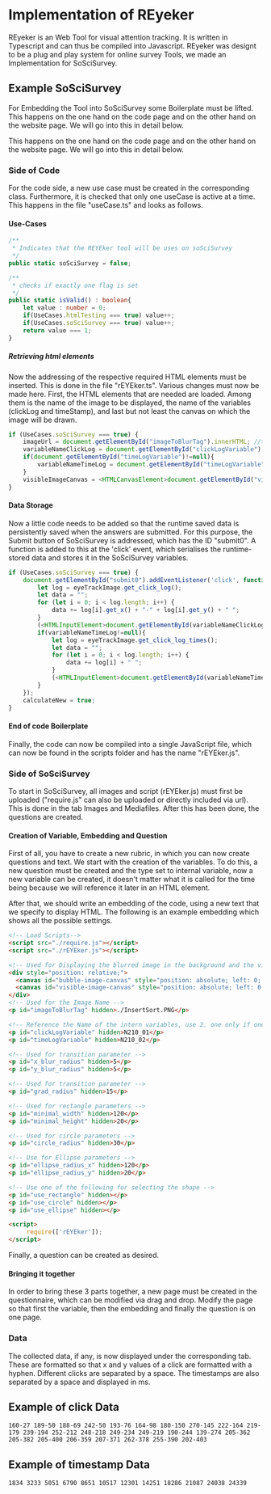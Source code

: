 # Implementation of REyeker

REyeker is an Web Tool for visual attention tracking. It is written in Typescript and can thus be compiled into Javascript.
REyeker was designt to be a plug and play system for online survey Tools, we made an Implementation for SoSciSurvey.<br>

## Example SoSciSurvey

For Embedding the Tool into SoSciSurvey some Boilerplate must be lifted. 
This happens on the one hand on the code page and on the other hand on the website page.
We will go into this in detail below.<br>

This happens on the one hand on the code page and on the other hand on the website page. We will go into this in detail below.<br>

### Side of Code

For the code side, a new use case must be created in the corresponding class.
Furthermore, it is checked that only one useCase is active at a time. This happens in the file "useCase.ts" and looks as follows.

#### Use-Cases
````typescript
/**
 * Indicates that the REYEker tool will be uses on soSciSurvey
 */
public static soSciSurvey = false;

/**
 * checks if exactly one flag is set
 */
public static isValid() : boolean{
    let value : number = 0;
    if(UseCases.htmlTesting === true) value++;
    if(UseCases.soSciSurvey === true) value++;
    return value === 1;
}
````

##### Retrieving html elements
Now the addressing of the respective required HTML elements must be inserted.
This is done in the file "rEYEker.ts". Various changes must now be made here.
First, the HTML elements that are needed are loaded. Among them is the name of the image to be displayed,
the name of the variables (clickLog and timeStamp), and last but not least the canvas on which the image will be drawn.

````typescript
if (UseCases.soSciSurvey === true) {
    imageUrl = document.getElementById("imageToBlurTag").innerHTML; //the used test image, use an rgba (8 bit color depth) image
    variableNameClickLog = document.getElementById("clickLogVariable").innerHTML; //the name of the inner variable of soSci
    if(document.getElementById("timeLogVariable")!=null){
        variableNameTimeLog = document.getElementById("timeLogVariable").innerHTML; //the name of the inner variable of soSci
    }
    visibleImageCanvas = <HTMLCanvasElement>document.getElementById("visible-image-canvas");
}
````

#### Data Storage
Now a little code needs to be added so that the runtime saved data is persistently saved when the answers are submitted.
For this purpose, the Submit button of SoSciSurvey is addressed, which has the ID "submit0".
A function is added to this at the 'click' event, which serialises the runtime-stored data and stores it in the SoSciSurvey variables.

`````typescript
if (UseCases.soSciSurvey === true) {
    document.getElementById("submit0").addEventListener('click', function (event) {
        let log = eyeTrackImage.get_click_log();
        let data = "";
        for (let i = 0; i < log.length; i++) {
            data += log[i].get_x() + "-" + log[i].get_y() + " ";
        }
        (<HTMLInputElement>document.getElementById(variableNameClickLog)).value = data;
        if(variableNameTimeLog!=null){
            let log = eyeTrackImage.get_click_log_times();
            let data = "";
            for (let i = 0; i < log.length; i++) {
                data += log[i] + " ";
            }
            (<HTMLInputElement>document.getElementById(variableNameTimeLog)).value = data;
        }
    });
    calculateNew = true;
}
`````

#### End of code Boilerplate
Finally, the code can now be compiled into a single JavaScript file, which can now be found in the scripts folder and has the name "rEYEker.js".

### Side of SoSciSurvey

To start in SoSciSurvey, all images and script (rEYEker.js) must first be uploaded ("require.js" can also be uploaded or directly included via url). This is done in the tab Images and Mediafiles. After this has been done, the questions are created.

#### Creation of Variable, Embedding and Question

First of all, you have to create a new rubric, in which you can now create questions and text.
We start with the creation of the variables. To do this, a new question must be created and the type set to internal variable,
now a new variable can be created, it doesn't matter what it is called for the time being because we will reference it later in an HTML element. <br>

After that, we should write an embedding of the code, using a new text that we specify to display HTML. The following is an example embedding which shows all the possible settings.

````html
<!-- Load Scripts-->
<script src="./require.js"></script>
<script src="./rEYEker.js"></script>

<!-- Used for Displaying the blurred image in the background and the visible area in the foreground,. for performance reasons -->
<div style="position: relative;">
  <canvas id="bubble-image-canvas" style="position: absolute; left: 0; top: 0; z-index: 0;"></canvas>
  <canvas id="visible-image-canvas" style="position: absolute; left: 0; top: 0; z-index: 1;"></canvas>
</div>
<!-- Used for the Image Name -->
<p id="imageToBlurTag" hidden>./InsertSort.PNG</p>

<!-- Reference the Name of the intern variables, use 2. one only if one need timestamps -->
<p id="clickLogVariable" hidden>N210_01</p>
<p id="timeLogVariable" hidden>N210_02</p>

<!-- Used for transition parameter -->
<p id="x_blur_radius" hidden>5</p>
<p id="y_blur_radius" hidden>5</p>

<!-- Used for transition parameter -->
<p id="grad_radius" hidden>15</p>

<!-- Used for rectangle parameters -->
<p id="minimal_width" hidden>120</p>
<p id="minimal_height" hidden>20</p>

<!-- Used for circle parameters -->
<p id="circle_radius" hidden>30</p>

<!-- Use for Ellipse parameters -->
<p id="ellipse_radius_x" hidden>120</p>
<p id="ellipse_radius_y" hidden>20</p>

<!-- Use one of the following for selecting the shape -->
<p id="use_rectangle" hidden></p>
<p id="use_circle" hidden></p>
<p id="use_ellipse" hidden></p>

<script>
     require(['rEYEker']);
</script>
````

Finally, a question can be created as desired.


#### Bringing it together

In order to bring these 3 parts together, a new page must be created in the questionnaire, which can be modified via drag and drop.
Modify the page so that first the variable, then the embedding and finally the question is on one page.

### Data

The collected data, if any, is now displayed under the corresponding tab. These are formatted so that x and y values of a click are formatted with a hyphen.
Different clicks are separated by a space. The timestamps are also separated by a space and displayed in ms.

## Example of click Data

````text
160-27 189-50 188-69 242-50 193-76 164-98 180-150 270-145 222-164 219-179 239-194 252-212 248-218 249-234 249-219 190-244 139-274 205-362 205-382 205-400 206-359 207-371 262-378 255-390 202-403
````

## Example of timestamp Data
````text
1834 3233 5051 6790 8651 10517 12301 14251 18286 21087 24038 24339
````
